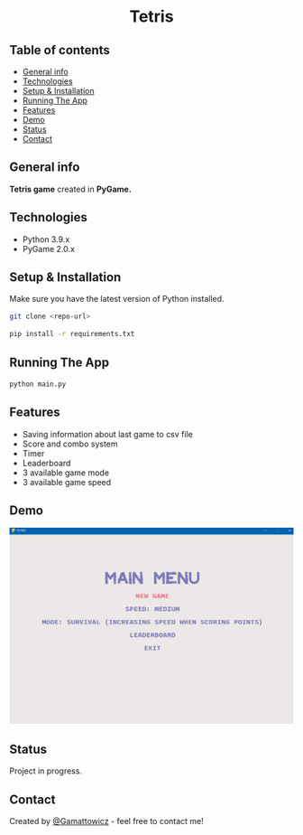 <div align="center">
<h1 align="center">Tetris</h1></div>

## Table of contents
* [General info](#general-info)
* [Technologies](#technologies)
* [Setup & Installation](#setup-&-installation)
* [Running The App](#running-the-app)
* [Features](#features)
* [Demo](#demo)
* [Status](#status)
* [Contact](#contact)

## General info
**Tetris game** created in **PyGame.** 

## Technologies
* Python 3.9.x
* PyGame 2.0.x

## Setup & Installation
Make sure you have the latest version of Python installed.
```bash
git clone <repo-url>
```

```bash
pip install -r requirements.txt
```

## Running The App
```bash
python main.py
```

## Features
* Saving information about last game to csv file
* Score and combo system
* Timer
* Leaderboard
* 3 available game mode
* 3 available game speed

## Demo
![gameplay.gif](gif/gameplay.gif)

## Status 
Project in progress.

## Contact
Created by [@Gamattowicz](https://github.com/Gamattowicz) - feel free to contact me!